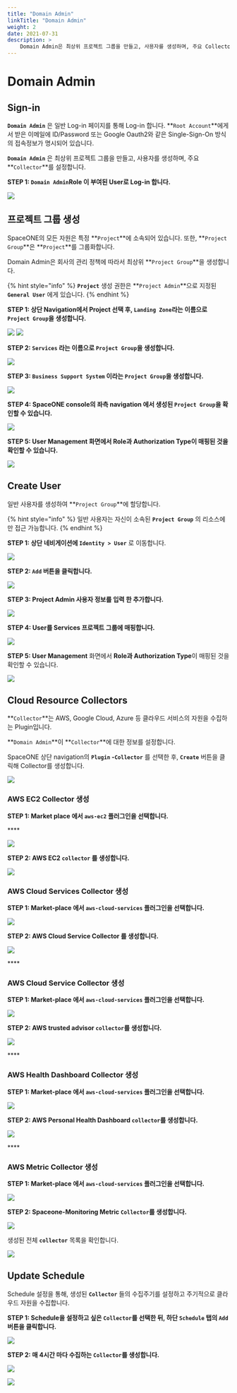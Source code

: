 ```yaml
---
title: "Domain Admin"
linkTitle: "Domain Admin"
weight: 2
date: 2021-07-31
description: >
    Domain Admin은 최상위 프로젝트 그룹을 만들고, 사용자를 생성하며, 주요 Collector를 설정합니다.
---
```



# Domain Admin

## Sign-in

**`Domain Admin`** 은 일반 Log-in 페이지를 통해 Log-in 합니다. **`Root Account`**에게서 받은 이메일에 ID/Password 또는 Google Oauth2와 같은 Single-Sign-On 방식의 접속정보가 명시되어 있습니다.

**`Domain Admin`** 은 최상위 프로젝트 그룹을 만들고, 사용자를 생성하며, 주요 **`Collector`**를 설정합니다.



**STEP 1: `Domain Admin`Role 이 부여된 User로 Log-in 합니다.** 

![](/docs/using_spaceone_console/admin_guide/getting-started/domain-admin_img/Domain-Admin_image_01.png)

## 프로젝트 그룹 생성

SpaceONE의 모든 자원은 특정 **`Project`**에 소속되어 있습니다. 또한,  **`Project Group`**은 **`Project`**를 그룹화합니다. 

Domain Admin은 회사의 관리 정책에 따라서 최상위 **`Project Group`**을 생성합니다. 

{% hint style="info" %}
**`Project`** 생성 권한은 **`Project Admin`**으로 지정된 **`General User`** 에게 있습니다. 
{% endhint %}



**STEP 1: 상단 Navigation에서 Project 선택 후, `Landing Zone`라는 이름으로 `Project Group`을 생성합니다.** 

![](/docs/using_spaceone_console/admin_guide/getting-started/domain-admin_img/Domain-Admin_image_02.png)
![](/docs/using_spaceone_console/admin_guide/getting-started/domain-admin_img/Domain-Admin_image_03.png)

**STEP 2: `Services` 라는 이름으로 `Project Group`을 생성합니다.**

![](/docs/using_spaceone_console/admin_guide/getting-started/domain-admin_img/Domain-Admin_image_04.png)

**STEP 3: `Business Support System` 이라는 `Project Group`을 생성합니다.** 

![](/docs/using_spaceone_console/admin_guide/getting-started/domain-admin_img/Domain-Admin_image_05.png)

**STEP 4: SpaceONE console의 좌측 navigation 에서 생성된 `Project Group`을 확인할 수 있습니다.**

![](/docs/using_spaceone_console/admin_guide/getting-started/domain-admin_img/Domain-Admin_image_06.png)

**STEP 5: User Management 화면에서 Role과 Authorization Type이 매핑된 것을 확인할 수 있습니다.**

![](/docs/using_spaceone_console/admin_guide/getting-started/domain-admin_img/Domain-Admin_image_01.png)

## Create User

일반 사용자를 생성하여 **`Project Group`**에 할당합니다. 

{% hint style="info" %}
일반 사용자는 자신이 소속된 **`Project Group`** 의 리소스에만 접근 가능합니다. 
{% endhint %}

**STEP 1: 상단 네비게이션에 `Identity > User`** 로 이동합니다.

![](/docs/using_spaceone_console/admin_guide/getting-started/domain-admin_img/Domain-Admin_image_07.png)

  
**STEP 2: `Add` 버튼을 클릭합니다.** 

![](/docs/using_spaceone_console/admin_guide/getting-started/domain-admin_img/Domain-Admin_image_01.png)

**STEP 3: Project Admin 사용자 정보를 입력 한  추가합니다.** 

![](/docs/using_spaceone_console/admin_guide/getting-started/domain-admin_img/Domain-Admin_image_01.png)

**STEP 4: User를 Services 프로젝트 그룹에 매핑합니다.**

![](/docs/using_spaceone_console/admin_guide/getting-started/domain-admin_img/Domain-Admin_image_01.png)

**STEP 5: User Management** 화면에서 **Role과 Authorization Type**이 매핑된 것을 확인할 수 있습니다.

![](/docs/using_spaceone_console/admin_guide/getting-started/domain-admin_img/Domain-Admin_image_01.png)

## Cloud Resource Collectors

**`Collector`**는 AWS, Google Cloud, Azure 등 클라우드 서비스의 자원을 수집하는 Plugin입니다. 

**`Domain Admin`**이 **`Collector`**에 대한 정보를  설정합니다. 



SpaceONE 상단 navigation의 **`Plugin` -`Collector`** 를 선택한 후, **`Create`** 버튼을 클릭해 Collector를 생성합니다.

![](/docs/using_spaceone_console/admin_guide/getting-started/domain-admin_img/Domain-Admin_image_01.png)



### **AWS EC2 Collector 생성**

**STEP 1: Market place 에서 `aws-ec2` 플러그인을 선택합니다.**

\*\*\*\*

![](/docs/using_spaceone_console/admin_guide/getting-started/domain-admin_img/Domain-Admin_image_01.png)

**STEP 2: AWS EC2 `collector` 를 생성합니다.**

![](/docs/using_spaceone_console/admin_guide/getting-started/domain-admin_img/Domain-Admin_image_01.png)



### **AWS Cloud Services Collector 생성**

**STEP 1: Market-place 에서 `aws-cloud-services` 플러그인을 선택합니다.**

![](/docs/using_spaceone_console/admin_guide/getting-started/domain-admin_img/Domain-Admin_image_01.png)

  
**STEP 2: AWS Cloud Service Collector 를 생성합니다.** 

![](/docs/using_spaceone_console/admin_guide/getting-started/domain-admin_img/Domain-Admin_image_01.png)

\*\*\*\*

### **AWS  Cloud Service Collector 생성**

**STEP 1: Market-place 에서 `aws-cloud-services` 플러그인을 선택합니다.**

![](/docs/using_spaceone_console/admin_guide/getting-started/domain-admin_img/Domain-Admin_image_01.png)

**STEP 2: AWS trusted advisor `collector`를 생성합니다.** 

![](/docs/using_spaceone_console/admin_guide/getting-started/domain-admin_img/Domain-Admin_image_01.png)

\*\*\*\*

### **AWS Health Dashboard Collector 생성**

**STEP 1: Market-place 에서 `aws-cloud-services` 플러그인을 선택합니다.**

![](/docs/using_spaceone_console/admin_guide/getting-started/domain-admin_img/Domain-Admin_image_01.png)

**STEP 2: AWS Personal Health Dashboard `collector`를 생성합니다.** 

![](/docs/using_spaceone_console/admin_guide/getting-started/domain-admin_img/Domain-Admin_image_01.png)

\*\*\*\*

### **AWS Metric Collector 생성**

**STEP 1: Market-place 에서 `aws-cloud-services` 플러그인을 선택합니다.**

![](/docs/using_spaceone_console/admin_guide/getting-started/domain-admin_img/Domain-Admin_image_01.png)

**STEP 2: Spaceone-Monitoring Metric `Collector`를 생성합니다.** 

![](/docs/using_spaceone_console/admin_guide/getting-started/domain-admin_img/Domain-Admin_image_01.png)

생성된 전체 **`collector`** 목록을 확인합니다.

![](/docs/using_spaceone_console/admin_guide/getting-started/domain-admin_img/Domain-Admin_image_01.png)

## Update Schedule

Schedule 설정을 통해, 생성된 **`Collector`** 들의 수집주기를 설정하고 주기적으로 클라우드 자원을 수집합니다.   



**STEP 1: Schedule을 설정하고 싶은 `Collector`를 선택한 뒤, 하단 `Schedule` 탭의 `Add` 버튼을 클릭합니다.** 

![](/docs/using_spaceone_console/admin_guide/getting-started/domain-admin_img/Domain-Admin_image_01.png)

**STEP 2: 매 4시간 마다 수집하는 `Collector`를 생성합니다.**

![](/docs/using_spaceone_console/admin_guide/getting-started/domain-admin_img/Domain-Admin_image_01.png)

![](/docs/using_spaceone_console/admin_guide/getting-started/domain-admin_img/Domain-Admin_image_01.png)

